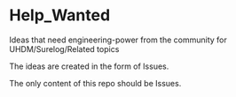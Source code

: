 # Help_Wanted
Ideas that need engineering-power from the community for UHDM/Surelog/Related topics

The ideas are created in the form of Issues.

The only content of this repo should be Issues.
